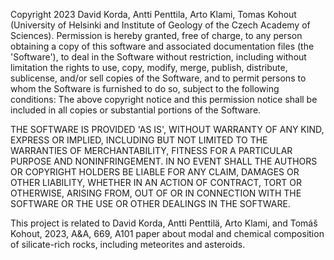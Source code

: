 Copyright 2023 David Korda, Antti Penttila, Arto Klami, Tomas Kohout (University of Helsinki and Institute of Geology of the Czech Academy of Sciences). Permission is hereby granted, free of charge, to any person obtaining a copy of this software and associated documentation files (the 'Software'), to deal in the Software without restriction, including without limitation the rights to use, copy, modify, merge, publish, distribute, sublicense, and/or sell copies of the Software, and to permit persons to whom the Software is furnished to do so, subject to the following conditions: The above copyright notice and this permission notice shall be included in all copies or substantial portions of the Software.

THE SOFTWARE IS PROVIDED 'AS IS', WITHOUT WARRANTY OF ANY KIND, EXPRESS OR IMPLIED, INCLUDING BUT NOT LIMITED TO THE WARRANTIES OF MERCHANTABILITY, FITNESS FOR A PARTICULAR PURPOSE AND NONINFRINGEMENT. IN NO EVENT SHALL THE AUTHORS OR COPYRIGHT HOLDERS BE LIABLE FOR ANY CLAIM, DAMAGES OR OTHER LIABILITY, WHETHER IN AN ACTION OF CONTRACT, TORT OR OTHERWISE, ARISING FROM, OUT OF OR IN CONNECTION WITH THE SOFTWARE OR THE USE OR OTHER DEALINGS IN THE SOFTWARE.

This project is related to David Korda, Antti Penttilä, Arto Klami, and Tomáš Kohout, 2023, A&A, 669, A101 paper about modal and chemical composition of silicate-rich rocks, including meteorites and asteroids.
